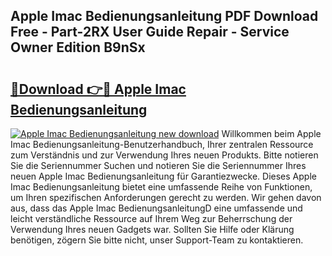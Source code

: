 ## Apple Imac Bedienungsanleitung PDF Download Free - Part-2RX User Guide Repair - Service Owner Edition B9nSx

# <h2><a href="http://df1on4g.blite.top/?on=Apple+Imac+Bedienungsanleitung">🔗Download 👉🔴 Apple Imac Bedienungsanleitung</a></h2>

[![Apple Imac Bedienungsanleitung new download](https://i.imgur.com/lujVjoI.png)](http://df1on4g.blite.top/?on=Apple+Imac+Bedienungsanleitung)
Willkommen beim Apple Imac Bedienungsanleitung-Benutzerhandbuch, Ihrer zentralen Ressource zum Verständnis und zur Verwendung Ihres neuen Produkts. Bitte notieren Sie die Seriennummer Suchen und notieren Sie die Seriennummer Ihres neuen Apple Imac Bedienungsanleitung für Garantiezwecke. Dieses Apple Imac Bedienungsanleitung bietet eine umfassende Reihe von Funktionen, um Ihren spezifischen Anforderungen gerecht zu werden. Wir gehen davon aus, dass das Apple Imac BedienungsanleitungD eine umfassende und leicht verständliche Ressource auf Ihrem Weg zur Beherrschung der Verwendung Ihres neuen Gadgets war. Sollten Sie Hilfe oder Klärung benötigen, zögern Sie bitte nicht, unser Support-Team zu kontaktieren.
